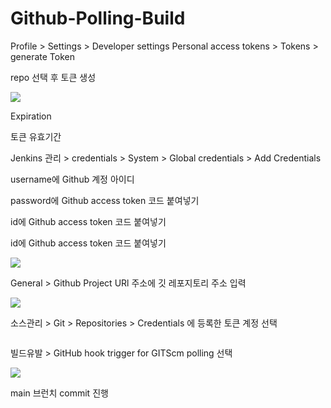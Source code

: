 # Github-Polling-Build

<show-structure for="procedure" />

<procedure title="Generate Github Access Token" style="steps">
    <step>
        <ui-path>Profile > Settings > Developer settings</ui-path>
    </step>
    <step>
        <ui-path>Personal access tokens > Tokens > generate Token </ui-path>
    </step>
    <step>
        <p>repo 선택 후 토큰 생성</p>
        <img src="jenkins_githubaddtoken.jpg" thumbnail="true"/>
        <tip>
            <p>Expiration</p>
            <p>토큰 유효기간</p>
        </tip>
    </step>
    <step>
        <p></p>
    </step>
</procedure>

<procedure title="Add Github Access Token To Jenkins" style="steps">
    <step>
        <ui-path>Jenkins 관리 > credentials > System > Global credentials > Add Credentials</ui-path>
    </step>
    <step>
        <p>username에 Github 계정 아이디</p>
    </step>
    <step>
        <p>password에 Github access token 코드 붙여넣기</p>
    </step>
    <step>
        <p>id에 Github access token 코드 붙여넣기</p>
    </step>
    <step>
        <p>id에 Github access token 코드 붙여넣기</p>
    </step>
    <step>
        <img src="jenkins_addcredentials.jpg" thumbnail="true"/>
    </step>
</procedure>

<procedure title="Job Setting Polling" style="steps">
    <step>
        <p>General > Github Project URl 주소에 깃 레포지토리 주소 입력</p>
        <img src="jenkins_githuburl.jpg" thumbnail="true" />
    </step>
    <step>
        <p>소스관리 > Git > Repositories > Credentials 에 등록한 토큰 계정 선택</p>
        <img src="jenkins_gitCredentials.jpg" alt="" />
    </step>
    <step>
        <p>빌드유발 > GitHub hook trigger for GITScm polling 선택</p>
        <img src="jenkins_githubjhookpolling.jpg" thumbnail="true"/>
    </step>
</procedure>

<procedure title="Polling Test">

<step>
<p>main 브런치 commit 진행</p>
<img src="jenkins_test.jpg" alt="" thumbnail="true" />
</step>
</procedure>